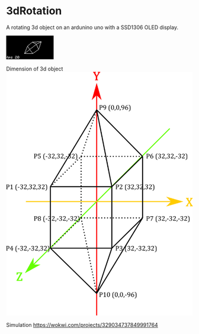 # 3dRotation
A rotating 3d object on an ardunino uno with a SSD1306 OLED display.

![alt text](https://github.com/codingABI/3dRotation/blob/main/3dRotation.png) 

Dimension of 3d object
![alt text](https://github.com/codingABI/3dRotation/blob/main/object.png) 

Simulation https://wokwi.com/projects/329034737849991764
